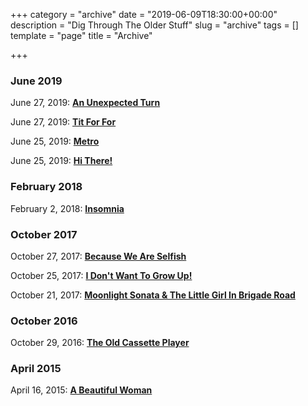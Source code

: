 +++
category = "archive"
date = "2019-06-09T18:30:00+00:00"
description = "Dig Through The Older Stuff"
slug = "archive"
tags = []
template = "page"
title = "Archive"

+++
### June 2019

June 27, 2019: [**An Unexpected Turn**](https://prritam.com/2019/06/27/an-unexpected-turn/)

June 27, 2019: [**Tit For For**](https://prritam.com/2019/06/27/tit-for-tat/)

June 25, 2019: [**Metro**](https://prritam.com/2019/06/25/metro/)

June 25, 2019: [**Hi There!**](https://prritam.com/2019/06/25/hi-there/)

### February 2018

February 2, 2018: [**Insomnia**]()

### October 2017

October 27, 2017: [**Because We Are Selfish**](https://prritam.com/2017/10/27/because-we-are-selfish/)

October 25, 2017: [**I Don't Want To Grow Up!**](https://prritam.com/2017/10/25/i-don-t-want-to-grow-up/)

October 21, 2017: [**Moonlight Sonata & The Little Girl In Brigade Road**](https://prritam.com/2017/10/21/moonlight-sonata-the-little-girl-in-brigade-road/)

### October 2016

October 29, 2016: [**The Old Cassette Player**](https://prritam.com/2016/10/29/the-old-cassette-player/)

### April 2015

April 16, 2015: [**A Beautiful Woman**](https://prritam.com/2015/04/16/a-beautiful-woman/)